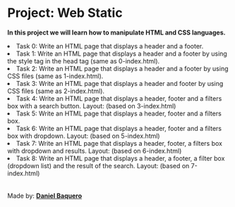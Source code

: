 <html>
<h1>Project: Web Static</h1>
<p><strong>In this project we will learn how to manipulate HTML and CSS languages.</strong></p>
<body>
<li>Task 0: Write an HTML page that displays a header and a footer.</li>
<li>Task 1: Write an HTML page that displays a header and a footer by using the style tag in the head tag (same as 0-index.html).</li>
<li>Task 2: Write an HTML page that displays a header and a footer by using CSS files (same as 1-index.html).</li>
<li>Task 3: Write an HTML page that displays a header and footer by using CSS files (same as 2-index.html).</li>
<li>Task 4: Write an HTML page that displays a header, footer and a filters box with a search button.
Layout: (based on 3-index.html)</li>
<li>Task 5: Write an HTML page that displays a header, footer and a filters box.</li>
<li>Task 6: Write an HTML page that displays a header, footer and a filters box with dropdown.
Layout: (based on 5-index.html)</li>
<li>Task 7: Write an HTML page that displays a header, footer, a filters box with dropdown and results.
Layout: (based on 6-index.html)</li>
<li>Task 8: Write an HTML page that displays a header, a footer, a filter box (dropdown list) and the result of the search.
Layout: (based on 7-index.html)</li>
</body>
<br>
<br>
<footer>Made by: <strong><a href="https://github.com/DanielBaquero28">Daniel Baquero</a></stong></footer>
</html>

